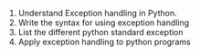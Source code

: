 1. Understand Exception handling in Python.
2. Write the syntax for using exception handling
3. List the different python standard exception
4. Apply exception handling to python programs
